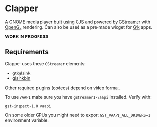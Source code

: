 # Clapper
A GNOME media player built using [GJS](https://gitlab.gnome.org/GNOME/gjs) and powered by [GStreamer](https://gstreamer.freedesktop.org) with [OpenGL](https://www.opengl.org) rendering. Can also be used as a pre-made widget for [Gtk](https://www.gtk.org) apps.

<b>WORK IN PROGRESS</b>

## Requirements
Clapper uses these `GStreamer` elements:
* [gtkglsink](https://gstreamer.freedesktop.org/documentation/gtk/gtkglsink.html)
* [glsinkbin](https://gstreamer.freedesktop.org/documentation/opengl/glsinkbin.html)

Other required plugins (codecs) depend on video format.

To use `VAAPI` make sure you have `gstreamer1-vaapi` installed. Verify with:
```shell
gst-inspect-1.0 vaapi
```
On some older GPUs you might need to export `GST_VAAPI_ALL_DRIVERS=1` environment variable.
